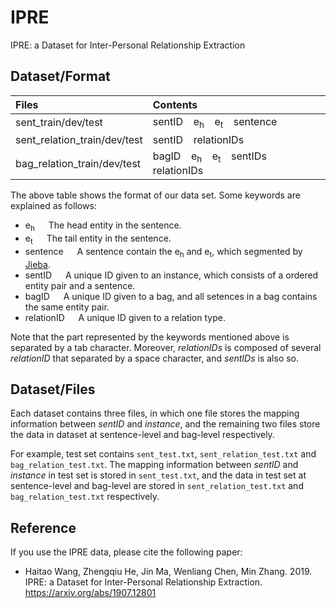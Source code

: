 # IPRE
IPRE: a Dataset for Inter-Personal Relationship Extraction

## Dataset/Format
|**Files**|**Contents**|
|:------|:------|
|sent_train/dev/test|sentID &ensp; e<sub>h</sub> &ensp; e<sub>t</sub> &ensp; sentence|
|sent_relation_train/dev/test|sentID &ensp; relationIDs|
|bag_relation_train/dev/test|bagID &ensp; e<sub>h</sub> &ensp; e<sub>t</sub> &ensp; sentIDs &ensp; relationIDs|

The above table shows the format of our data set. Some keywords are explained as follows:
* e<sub>h</sub> &emsp; The head entity in the sentence.
* e<sub>t</sub> &emsp; The tail entity in the sentence.
* sentence  &emsp; A sentence contain the e<sub>h</sub> and e<sub>t</sub>, which segmented by [Jieba](https://github.com/fxsjy/jieba).
* sentID &emsp; A unique ID given to an instance, which consists of a ordered entity pair and a sentence.
* bagID  &emsp; A unique ID given to a bag, and all setences in a bag contains the same entity pair.
* relationID &emsp; A unique ID given to a relation type.

Note that the part represented by the keywords mentioned above is separated by a tab character.
Moreover, *relationIDs* is composed of several *relationID* that separated by a space character, and *sentIDs* is also so.

## Dataset/Files
Each dataset contains three files, in which one file stores the mapping information between *sentID* and *instance*, and the remaining two files store the data in dataset at sentence-level and bag-level respectively.

For example, test set contains ``sent_test.txt``, ``sent_relation_test.txt`` and ``bag_relation_test.txt``.
The mapping information between *sentID* and *instance* in test set is stored in ``sent_test.txt``, and the data in test set at sentence-level and bag-level are stored in ``sent_relation_test.txt`` and ``bag_relation_test.txt`` respectively.


## Reference

If you use the IPRE data, please cite the following paper:
* Haitao Wang, Zhengqiu He, Jin Ma, Wenliang Chen, Min Zhang. 2019. IPRE: a Dataset for Inter-Personal Relationship Extraction. https://arxiv.org/abs/1907.12801
